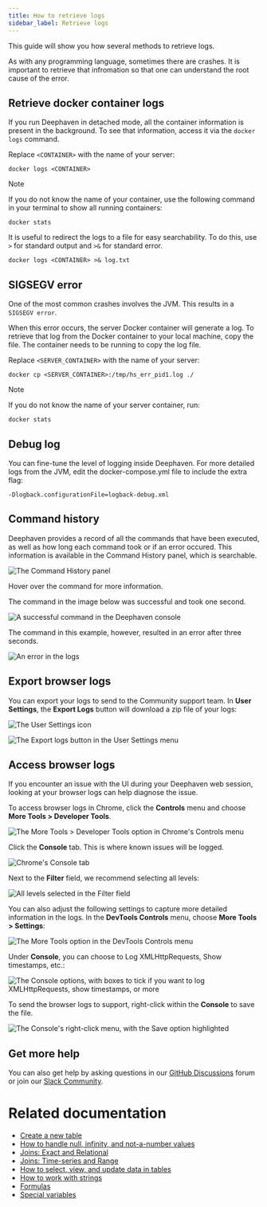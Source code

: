 ```yaml
---
title: How to retrieve logs
sidebar_label: Retrieve logs
---
```


This guide will show you how several methods to retrieve logs.

As with any programming language, sometimes there are crashes. It is important to retrieve that infromation so that one can understand the root cause of the error.

## Retrieve docker container logs

If you run Deephaven in detached mode, all the container information is present in the background. To see that information, access it via the `docker logs` command.

Replace `<CONTAINER>` with the name of your server:

```shell
docker logs <CONTAINER>
```

> [!NOTE]
> If you do not know the name of your container, use the following command in your terminal to show all running containers:
>
> ```shell
> docker stats
> ```

It is useful to redirect the logs to a file for easy searchability. To do this, use `>` for standard output and `>&` for standard error.

```shell
docker logs <CONTAINER> >& log.txt
```

## SIGSEGV error

One of the most common crashes involves the JVM. This results in a `SIGSEGV error`.

When this error occurs, the server Docker container will generate a log. To retrieve that log from the Docker container to your local machine, copy the file. The container needs to be running to copy the log file.

Replace `<SERVER_CONTAINER>` with the name of your server:

```shell
docker cp <SERVER_CONTAINER>:/tmp/hs_err_pid1.log ./
```

> [!NOTE]
> If you do not know the name of your server container, run:
>
> ```shell
> docker stats
> ```

## Debug log

You can fine-tune the level of logging inside Deephaven. For more detailed logs from the JVM, edit the docker-compose.yml file to include the extra flag:

```shell
-Dlogback.configurationFile=logback-debug.xml
```

## Command history

Deephaven provides a record of all the commands that have been executed, as well as how long each command took or if an error occured. This information is available in the Command History panel, which is searchable.

![The Command History panel](../assets/how-to/logs1groovy.png)

Hover over the command for more information.

The command in the image below was successful and took one second.

![A successful command in the Deephaven console](../assets/how-to/logs2groovy.png)

The command in this example, however, resulted in an error after three seconds.

![An error in the logs](../assets/how-to/logs3.png)

## Export browser logs

You can export your logs to send to the Community support team. In **User Settings**, the **Export Logs** button will download a zip file of your logs:

![The **User Settings** icon](../assets/how-to/user_settings.png)

![The **Export logs** button in the **User Settings** menu](../assets/how-to/support_settings.png)

## Access browser logs

If you encounter an issue with the UI during your Deephaven web session, looking at your browser logs can help diagnose the issue.

To access browser logs in Chrome, click the **Controls** menu and choose **More Tools > Developer Tools**.

![The **More Tools > Developer Tools** option in Chrome's **Controls** menu](../assets/how-to/browser1.png)

Click the **Console** tab. This is where known issues will be logged.

![Chrome's **Console** tab](../assets/how-to/browser2.png)

Next to the **Filter** field, we recommend selecting all levels:

![All levels selected in the **Filter** field](../assets/how-to/browser3.png)

You can also adjust the following settings to capture more detailed information in the logs. In the **DevTools Controls** menu, choose **More Tools > Settings**:

![The **More Tools** option in the **DevTools Controls** menu](../assets/how-to/browser4.png)

Under **Console**, you can choose to Log XMLHttpRequests, Show timestamps, etc.:

![The **Console** options, with boxes to tick if you want to log XMLHttpRequests, show timestamps, or more](../assets/how-to/browser5.png)

To send the browser logs to support, right-click within the **Console** to save the file.

![The **Console**'s right-click menu, with the **Save** option highlighted](../assets/how-to/browser6.png)

## Get more help

You can also get help by asking questions in our [GitHub Discussions](https://github.com/deephaven/deephaven-core/discussions/categories/q-a) forum or join our [Slack Community](/slack).

# Related documentation

- [Create a new table](./new-and-empty-table.md#newtable)
- [How to handle null, infinity, and not-a-number values](./null-inf-nan.md)
- [Joins: Exact and Relational](./joins-exact-relational.md)
- [Joins: Time-series and Range](./joins-timeseries-range.md)
- [How to select, view, and update data in tables](./use-select-view-update.md)
- [How to work with strings](./strings.md)
- [Formulas](../how-to-guides/formulas.md)
- [Special variables](../reference/query-language/variables/special-variables.md)
